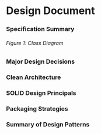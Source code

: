 # Design Document

 ### Specification Summary 

###### Figure 1: Class Diagram

### Major Design Decisions

### Clean Architecture 

### SOLID Design Principals 

### Packaging Strategies 

### Summary of Design Patterns







